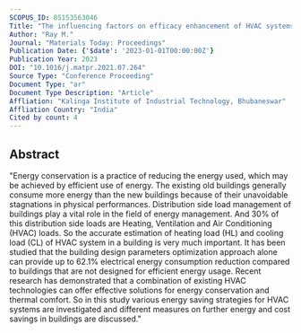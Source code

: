 ```yaml
---
SCOPUS_ID: 85153563046
Title: "The influencing factors on efficacy enhancement of HVAC systems – A review"
Author: "Ray M."
Journal: "Materials Today: Proceedings"
Publication Date: {'$date': '2023-01-01T00:00:00Z'}
Publication Year: 2023
DOI: "10.1016/j.matpr.2021.07.264"
Source Type: "Conference Proceeding"
Document Type: "ar"
Document Type Description: "Article"
Affliation: "Kalinga Institute of Industrial Technology, Bhubaneswar"
Affliation Country: "India"
Cited by count: 4
---
```


## Abstract
"Energy conservation is a practice of reducing the energy used, which may be achieved by efficient use of energy. The existing old buildings generally consume more energy than the new buildings because of their unavoidable stagnations in physical performances. Distribution side load management of buildings play a vital role in the field of energy management. And 30% of this distribution side loads are Heating, Ventilation and Air Conditioning (HVAC) loads. So the accurate estimation of heating load (HL) and cooling load (CL) of HVAC system in a building is very much important. It has been studied that the building design parameters optimization approach alone can provide up to 62.1% electrical energy consumption reduction compared to buildings that are not designed for efficient energy usage. Recent research has demonstrated that a combination of existing HVAC technologies can offer effective solutions for energy conservation and thermal comfort. So in this study various energy saving strategies for HVAC systems are investigated and different measures on further energy and cost savings in buildings are discussed."
